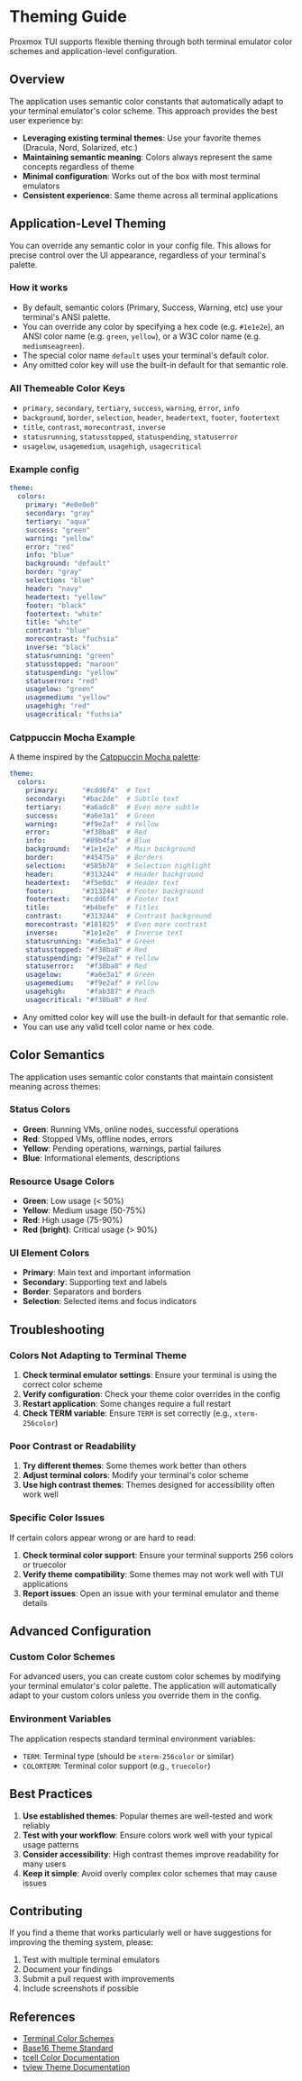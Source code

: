 # Theming Guide

Proxmox TUI supports flexible theming through both terminal emulator color schemes and application-level configuration.

## Overview

The application uses semantic color constants that automatically adapt to your terminal emulator's color scheme. This approach provides the best user experience by:

- **Leveraging existing terminal themes**: Use your favorite themes (Dracula, Nord, Solarized, etc.)
- **Maintaining semantic meaning**: Colors always represent the same concepts regardless of theme
- **Minimal configuration**: Works out of the box with most terminal emulators
- **Consistent experience**: Same theme across all terminal applications

## Application-Level Theming

You can override any semantic color in your config file. This allows for precise control over the UI appearance, regardless of your terminal's palette.

### How it works
- By default, semantic colors (Primary, Success, Warning, etc) use your terminal's ANSI palette.
- You can override any color by specifying a hex code (e.g. `#1e1e2e`), an ANSI color name (e.g. `green`, `yellow`), or a W3C color name (e.g. `mediumseagreen`).
- The special color name `default` uses your terminal's default color.
- Any omitted color key will use the built-in default for that semantic role.

### All Themeable Color Keys
- `primary`, `secondary`, `tertiary`, `success`, `warning`, `error`, `info`
- `background`, `border`, `selection`, `header`, `headertext`, `footer`, `footertext`
- `title`, `contrast`, `morecontrast`, `inverse`
- `statusrunning`, `statusstopped`, `statuspending`, `statuserror`
- `usagelow`, `usagemedium`, `usagehigh`, `usagecritical`

### Example config
```yaml
theme:
  colors:
    primary: "#e0e0e0"
    secondary: "gray"
    tertiary: "aqua"
    success: "green"
    warning: "yellow"
    error: "red"
    info: "blue"
    background: "default"
    border: "gray"
    selection: "blue"
    header: "navy"
    headertext: "yellow"
    footer: "black"
    footertext: "white"
    title: "white"
    contrast: "blue"
    morecontrast: "fuchsia"
    inverse: "black"
    statusrunning: "green"
    statusstopped: "maroon"
    statuspending: "yellow"
    statuserror: "red"
    usagelow: "green"
    usagemedium: "yellow"
    usagehigh: "red"
    usagecritical: "fuchsia"
```

### Catppuccin Mocha Example
A theme inspired by the [Catppuccin Mocha palette](https://github.com/catppuccin/catppuccin#-palette):

```yaml
theme:
  colors:
    primary:      "#cdd6f4"  # Text
    secondary:    "#bac2de"  # Subtle text
    tertiary:     "#a6adc8"  # Even more subtle
    success:      "#a6e3a1"  # Green
    warning:      "#f9e2af"  # Yellow
    error:        "#f38ba8"  # Red
    info:         "#89b4fa"  # Blue
    background:   "#1e1e2e"  # Main background
    border:       "#45475a"  # Borders
    selection:    "#585b70"  # Selection highlight
    header:       "#313244"  # Header background
    headertext:   "#f5e0dc"  # Header text
    footer:       "#313244"  # Footer background
    footertext:   "#cdd6f4"  # Footer text
    title:        "#b4befe"  # Titles
    contrast:     "#313244"  # Contrast background
    morecontrast: "#181825"  # Even more contrast
    inverse:      "#1e1e2e"  # Inverse text
    statusrunning: "#a6e3a1" # Green
    statusstopped: "#f38ba8" # Red
    statuspending: "#f9e2af" # Yellow
    statuserror:   "#f38ba8" # Red
    usagelow:      "#a6e3a1" # Green
    usagemedium:   "#f9e2af" # Yellow
    usagehigh:     "#fab387" # Peach
    usagecritical: "#f38ba8" # Red
```

- Any omitted color key will use the built-in default for that semantic role.
- You can use any valid tcell color name or hex code.

## Color Semantics

The application uses semantic color constants that maintain consistent meaning across themes:

### Status Colors
- **Green**: Running VMs, online nodes, successful operations
- **Red**: Stopped VMs, offline nodes, errors
- **Yellow**: Pending operations, warnings, partial failures
- **Blue**: Informational elements, descriptions

### Resource Usage Colors
- **Green**: Low usage (< 50%)
- **Yellow**: Medium usage (50-75%)
- **Red**: High usage (75-90%)
- **Red (bright)**: Critical usage (> 90%)

### UI Element Colors
- **Primary**: Main text and important information
- **Secondary**: Supporting text and labels
- **Border**: Separators and borders
- **Selection**: Selected items and focus indicators

## Troubleshooting

### Colors Not Adapting to Terminal Theme

1. **Check terminal emulator settings**: Ensure your terminal is using the correct color scheme
2. **Verify configuration**: Check your theme color overrides in the config
3. **Restart application**: Some changes require a full restart
4. **Check TERM variable**: Ensure `TERM` is set correctly (e.g., `xterm-256color`)

### Poor Contrast or Readability

1. **Try different themes**: Some themes work better than others
2. **Adjust terminal colors**: Modify your terminal's color scheme
3. **Use high contrast themes**: Themes designed for accessibility often work well

### Specific Color Issues

If certain colors appear wrong or are hard to read:

1. **Check terminal color support**: Ensure your terminal supports 256 colors or truecolor
2. **Verify theme compatibility**: Some themes may not work well with TUI applications
3. **Report issues**: Open an issue with your terminal emulator and theme details

## Advanced Configuration

### Custom Color Schemes

For advanced users, you can create custom color schemes by modifying your terminal emulator's color palette. The application will automatically adapt to your custom colors unless you override them in the config.

### Environment Variables

The application respects standard terminal environment variables:
- `TERM`: Terminal type (should be `xterm-256color` or similar)
- `COLORTERM`: Terminal color support (e.g., `truecolor`)

## Best Practices

1. **Use established themes**: Popular themes are well-tested and work reliably
2. **Test with your workflow**: Ensure colors work well with your typical usage patterns
3. **Consider accessibility**: High contrast themes improve readability for many users
4. **Keep it simple**: Avoid overly complex color schemes that may cause issues

## Contributing

If you find a theme that works particularly well or have suggestions for improving the theming system, please:

1. Test with multiple terminal emulators
2. Document your findings
3. Submit a pull request with improvements
4. Include screenshots if possible

## References

- [Terminal Color Schemes](https://github.com/mbadolato/iTerm2-Color-Schemes)
- [Base16 Theme Standard](https://github.com/chriskempson/base16)
- [tcell Color Documentation](https://pkg.go.dev/github.com/gdamore/tcell/v2#Color)
- [tview Theme Documentation](https://pkg.go.dev/github.com/rivo/tview#Theme)

